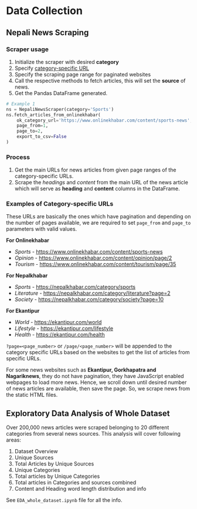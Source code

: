 # Data Collection

## Nepali News Scraping

### Scraper usage
1. Initialize the scraper with desired **category** 
2. Specify [category-specific URL](#examples-of-category-specific-urls)
3. Specify the scraping page range for paginated websites
4. Call the respective methods to fetch articles, this will set the **source** of news.
5. Get the Pandas DataFrame generated.

```python
# Example 1
ns = NepaliNewsScraper(category='Sports')
ns.fetch_articles_from_onlinekhabar(
    ok_category_url='https://www.onlinekhabar.com/content/sports-news', 
    page_from=1, 
    page_to=2, 
    export_to_csv=False
)
```
### Process
1. Get the main URLs for news articles from given page ranges of the category-specific URLs.
2. Scrape the *headings* and *content* from the main URL of the news article which will serve as **heading** and **content** columns in the DataFrame.

### Examples of Category-specific URLs

These URLs are basically the ones which have pagination and depending on the number of pages available, we are required to set `page_from` and `page_to` parameters with valid values.

**For Onlinekhabar**
- *Sports* - https://www.onlinekhabar.com/content/sports-news
- *Opinion* - https://www.onlinekhabar.com/content/opinion/page/2
- *Tourism* - https://www.onlinekhabar.com/content/tourism/page/35

**For Nepalkhabar**
- *Sports* - https://nepalkhabar.com/category/sports
- *Literature* - https://nepalkhabar.com/category/literature?page=2
- *Society* - https://nepalkhabar.com/category/society?page=10

**For Ekantipur**
- *World* - https://ekantipur.com/world
- *Lifestyle* - https://ekantipur.com/lifestyle
- *Health* - https://ekantipur.com/health

`?page=<page_number>` or `/page/<page_number>` will be appended to the category specific URLs based on the websites to get the list of articles from specific URLs.

For some news websites such as **Ekantipur, Gorkhapatra and Nagariknews**, they do not have pagination, they have JavaScript enabled webpages to load more news. Hence, we scroll down until desired number of news articles are available, then save the page. So, we scrape news from the static HTML files.

## Exploratory Data Analysis of Whole Dataset

Over 200,000 news articles were scraped belonging to 20 different categories from several news sources. This analysis will cover following areas:

1. Dataset Overview
2. Unique Sources
3. Total Articles by Unique Sources
4. Unique Categories
5. Total articles by Unique Categories
6. Total articles in Categories and sources combined
7. Content and Heading word length distribution and info

See `EDA_whole_dataset.ipynb` file for all the info.
